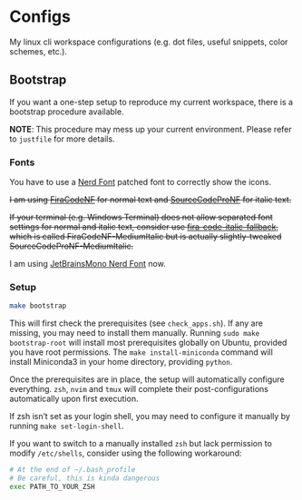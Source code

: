 # Configs

My linux cli workspace configurations (e.g. dot files, useful snippets, color schemes, etc.).

## Bootstrap

If you want a one-step setup to reproduce my current workspace, there is a bootstrap procedure available.

**NOTE**: This procedure may mess up your current environment. Please refer to `justfile` for more details.

### Fonts

You have to use a [Nerd Font](https://www.nerdfonts.com/) patched font to correctly show the icons.

~~I am using [FiraCodeNF](https://github.com/ryanoasis/nerd-fonts/releases/download/v3.1.1/FiraCode.zip) for normal text and [SourceCodeProNF](https://github.com/ryanoasis/nerd-fonts/releases/download/v3.1.1/SourceCodePro.zip) for italic text.~~

~~If your terminal (e.g. Windows Terminal) does not allow separated font settings for normal and italic text, consider use [fira-code-italic-fallback](https://github.com/lljbash/fira-code-italic-fallback), which is called FiraCodeNF-MediumItalic but is actually slightly-tweaked SourceCodeProNF-MediumItalic.~~

I am using [JetBrainsMono Nerd Font](https://github.com/ryanoasis/nerd-fonts/releases/download/v3.1.1/JetBrainsMono.tar.xz) now.

### Setup

```bash
make bootstrap
```

This will first check the prerequisites (see `check_apps.sh`). If any are missing, you may need to install them manually. Running `sudo make bootstrap-root` will install most prerequisites globally on Ubuntu, provided you have root permissions. The `make install-miniconda` command will install Miniconda3 in your home directory, providing `python`.

Once the prerequisites are in place, the setup will automatically configure everything. `zsh`, `nvim` and `tmux` will complete their post-configurations automatically upon first execution.

If zsh isn’t set as your login shell, you may need to configure it manually by running `make set-login-shell`.

If you want to switch to a manually installed `zsh` but lack permission to modify `/etc/shells`, consider using the following workaround:

```bash
# At the end of ~/.bash_profile
# Be careful, this is kinda dangerous
exec PATH_TO_YOUR_ZSH
```
